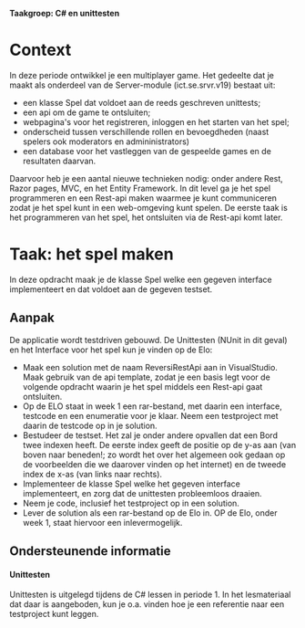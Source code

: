 **Taakgroep: C# en unittesten**

# Context

In deze periode ontwikkel je een multiplayer game. Het gedeelte dat je maakt als onderdeel van de Server-module (ict.se.srvr.v19) bestaat uit:

-   een klasse Spel dat voldoet aan de reeds geschreven unittests;
-   een api om de game te ontsluiten;
-   webpagina's voor het registreren, inloggen en het starten van het spel;
-   onderscheid tussen verschillende rollen en bevoegdheden (naast spelers ook moderators en admininistrators)
-   een database voor het vastleggen van de gespeelde games en de resultaten daarvan.

Daarvoor heb je een aantal nieuwe technieken nodig: onder andere Rest, Razor pages, MVC, en het Entity Framework. In dit level ga je het spel programmeren en een Rest-api maken waarmee je kunt communiceren zodat je het spel kunt in een web-omgeving kunt spelen. De eerste taak is het programmeren van het spel, het ontsluiten via de Rest-api komt later.

# Taak: het spel maken

In deze opdracht maak je de klasse Spel welke een gegeven interface implementeert en dat voldoet aan de gegeven testset.

## Aanpak

De applicatie wordt testdriven gebouwd. De Unittesten (NUnit in dit geval) en het Interface voor het spel kun je vinden op de Elo:

-   Maak een solution met de naam ReversiRestApi aan in VisualStudio. Maak gebruik van de api template, zodat je een basis legt voor de volgende opdracht waarin je het spel middels een Rest-api gaat ontsluiten.
-   Op de ELO staat in week 1 een rar-bestand, met daarin een interface, testcode en een enumeratie voor je klaar. Neem een testproject met daarin de testcode op in je solution.
-   Bestudeer de testset. Het zal je onder andere opvallen dat een Bord twee indexen heeft. De eerste index geeft de positie op de y-as aan (van boven naar beneden!; zo wordt het over het algemeen ook gedaan op de voorbeelden die we daarover vinden op het internet) en de tweede index de x-as (van links naar rechts).
-   Implementeer de klasse Spel welke het gegeven interface implementeert, en zorg dat de unittesten probleemloos draaien.
-   Neem je code, inclusief het testproject op in een solution.
-   Lever de solution als een rar-bestand op de Elo in. OP de Elo, onder week 1, staat hiervoor een inlevermogelijk.

## Ondersteunende informatie

#### Unittesten

Unittesten is uitgelegd tijdens de C# lessen in periode 1. In het lesmateriaal dat daar is aangeboden, kun je o.a. vinden hoe je een referentie naar een testproject kunt leggen.